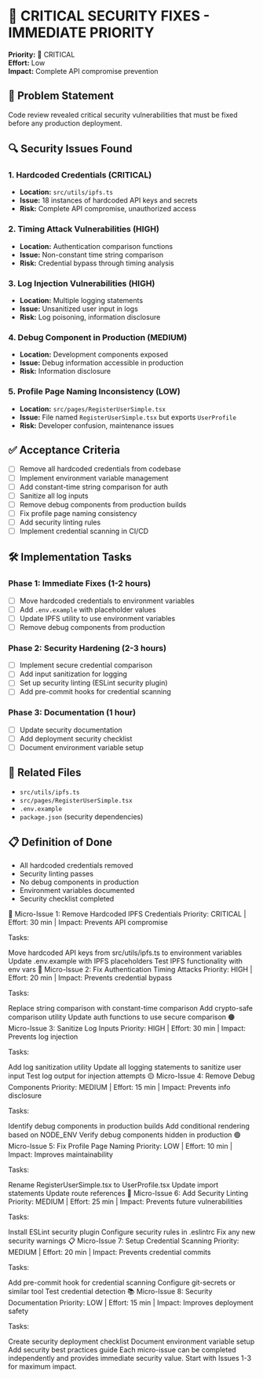 # 🚨 CRITICAL SECURITY FIXES - IMMEDIATE PRIORITY

**Priority:** 🔴 CRITICAL  
**Effort:** Low  
**Impact:** Complete API compromise prevention  

## 🎯 Problem Statement
Code review revealed critical security vulnerabilities that must be fixed before any production deployment.

## 🔍 Security Issues Found

### 1. Hardcoded Credentials (CRITICAL)
- **Location:** `src/utils/ipfs.ts`
- **Issue:** 18 instances of hardcoded API keys and secrets
- **Risk:** Complete API compromise, unauthorized access

### 2. Timing Attack Vulnerabilities (HIGH)
- **Location:** Authentication comparison functions
- **Issue:** Non-constant time string comparison
- **Risk:** Credential bypass through timing analysis

### 3. Log Injection Vulnerabilities (HIGH)
- **Location:** Multiple logging statements
- **Issue:** Unsanitized user input in logs
- **Risk:** Log poisoning, information disclosure

### 4. Debug Component in Production (MEDIUM)
- **Location:** Development components exposed
- **Issue:** Debug information accessible in production
- **Risk:** Information disclosure

### 5. Profile Page Naming Inconsistency (LOW)
- **Location:** `src/pages/RegisterUserSimple.tsx`
- **Issue:** File named `RegisterUserSimple.tsx` but exports `UserProfile`
- **Risk:** Developer confusion, maintenance issues

## ✅ Acceptance Criteria

- [ ] Remove all hardcoded credentials from codebase
- [ ] Implement environment variable management
- [ ] Add constant-time string comparison for auth
- [ ] Sanitize all log inputs
- [ ] Remove debug components from production builds
- [ ] Fix profile page naming consistency
- [ ] Add security linting rules
- [ ] Implement credential scanning in CI/CD

## 🛠️ Implementation Tasks

### Phase 1: Immediate Fixes (1-2 hours)
- [ ] Move hardcoded credentials to environment variables
- [ ] Add `.env.example` with placeholder values
- [ ] Update IPFS utility to use environment variables
- [ ] Remove debug components from production

### Phase 2: Security Hardening (2-3 hours)
- [ ] Implement secure credential comparison
- [ ] Add input sanitization for logging
- [ ] Set up security linting (ESLint security plugin)
- [ ] Add pre-commit hooks for credential scanning

### Phase 3: Documentation (1 hour)
- [ ] Update security documentation
- [ ] Add deployment security checklist
- [ ] Document environment variable setup

## 🔗 Related Files
- `src/utils/ipfs.ts`
- `src/pages/RegisterUserSimple.tsx`
- `.env.example`
- `package.json` (security dependencies)

## 📋 Definition of Done
- All hardcoded credentials removed
- Security linting passes
- No debug components in production
- Environment variables documented
- Security checklist completed


🔴 Micro-Issue 1: Remove Hardcoded IPFS Credentials
Priority: CRITICAL | Effort: 30 min | Impact: Prevents API compromise

Tasks:

 Move hardcoded API keys from src/utils/ipfs.ts to environment variables
 Update .env.example with IPFS placeholders
 Test IPFS functionality with env vars
🔴 Micro-Issue 2: Fix Authentication Timing Attacks
Priority: HIGH | Effort: 20 min | Impact: Prevents credential bypass

Tasks:

 Replace string comparison with constant-time comparison
 Add crypto-safe comparison utility
 Update auth functions to use secure comparison
🟠 Micro-Issue 3: Sanitize Log Inputs
Priority: HIGH | Effort: 30 min | Impact: Prevents log injection

Tasks:

 Add log sanitization utility
 Update all logging statements to sanitize user input
 Test log output for injection attempts
🟡 Micro-Issue 4: Remove Debug Components
Priority: MEDIUM | Effort: 15 min | Impact: Prevents info disclosure

Tasks:

 Identify debug components in production builds
 Add conditional rendering based on NODE_ENV
 Verify debug components hidden in production
🟢 Micro-Issue 5: Fix Profile Page Naming
Priority: LOW | Effort: 10 min | Impact: Improves maintainability

Tasks:

 Rename RegisterUserSimple.tsx to UserProfile.tsx
 Update import statements
 Update route references
🔧 Micro-Issue 6: Add Security Linting
Priority: MEDIUM | Effort: 25 min | Impact: Prevents future vulnerabilities

Tasks:

 Install ESLint security plugin
 Configure security rules in .eslintrc
 Fix any new security warnings
📋 Micro-Issue 7: Setup Credential Scanning
Priority: MEDIUM | Effort: 20 min | Impact: Prevents credential commits

Tasks:

 Add pre-commit hook for credential scanning
 Configure git-secrets or similar tool
 Test credential detection
📚 Micro-Issue 8: Security Documentation
Priority: LOW | Effort: 15 min | Impact: Improves deployment safety

Tasks:

 Create security deployment checklist
 Document environment variable setup
 Add security best practices guide
Each micro-issue can be completed independently and provides immediate security value. Start with Issues 1-3 for maximum impact.